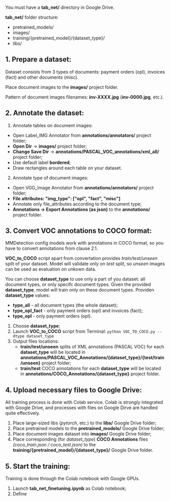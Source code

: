 You must have a **tab_net/** directory in Google Drive.

**tab_net/** folder structure:
- pretrained_models/
- images/
- training/{pretrained_model}/{dataset_type}/
- libs/

## 1. Prepare a dataset:
Dataset consists from 3 types of documents: payment orders (opl), invoices (fact) and other documents (misc).

Place document images to the **images/** project folder.

Pattern of document images filenames: **inv-XXXX.jpg** (**inv-0000.jpg**, etc.).

## 2. Annotate the dataset:
1. Annotate tables on document images:
- Open Label_IMG Annotator from **annotations/annotators/** project folder;
- **Open Dir** -> **images/** project folder;
- **Change Save Dir** -> **annotations/PASCAL_VOC_annotations/xml_all/** project folder;
- Use default label **bordered**;
- Draw rectangles around each table on your dataset.
2. Annotate type of document images:
- Open VGG_Image Annotator from **annotations/annotators/** project folder;
- **File attributes: "img_type": ["opl", "fact", "misc"]**
- Annotate only file_attributes according to the document type;
- **Annotations -> Export Annotations (as json)** to the **annotations/** project folder.

## 3. Convert VOC annotations to COCO format:
MMDetection config models work with annotations in COCO format, so you have to convert annotations from сlause 2.1.

**VOC_to_COCO** script apart from convertation provides *train/test/unseen* split of your dataset. Model will validate only on *test* split, so *unseen* images can be used as evaluation on unkown data.

You can choose **dataset_type** to use only a part of you dataset: all document types, or only specifc document types. Given the provided **dataset_type**, model will train only on these document types. Providen **dataset_type** values:
- **type_all** - all document types (the whole dataset);
- **type_opl_fact** - only payment orders (opl) and invoices (fact);
- **type_opl** - only payment orders (opl).
1. Choose **dataset_type**;
2. Launch **VOC_to_COCO** script from Terminal: `python VOC_TO_COCO.py --dtype dataset_type`
3. Output files locations:
    - **train/test/unseen** splits of XML annotations (PASCAL VOC) for each **dataset_type** will be located in **annotations/PASCAL_VOC_Annotations/{dataset_type}/{test/train/unseen}** project folder;
    - **train/test** COCO annotations for each **dataset_type** will be located in **annotations/COCO_Annotations/{dataset_type}** project folder.

## 4. Upload necessary files to Google Drive:
All training process is done with Colab service. Colab is strongly integrated with Google Drive, and processes with files on Google Dirve are handled quite effectively.

1. Place large-sized libs (*pytorch*, etc.) to the **libs/** Google Drive folder;
1. Place pretrained models to the **pretrained_models/** Google Drive folder;
2. Place document images dataset into **images/** Google Drive folder;
3. Place corresponding (for *dataset_type*) **COCO Annotations** files *(coco_train.json / coco_test.json)* to the **training/{pretrained_model}/{dataset_type}/** Google Drive folder.

## 5. Start the training:
Training is done through the Colab notebook with Google GPUs.
1. Launch **tab_net_finetuning.ipynb** as Colab notebook;
2. Define 